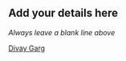 ## Add your details here

*Always leave a blank line above*

[Divay Garg](https://github.com/divayg)
